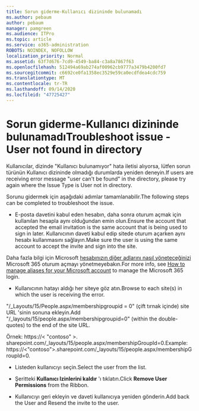 ```yaml
---
title: Sorun giderme-Kullanıcı dizininde bulunamadı
ms.author: pebaum
author: pebaum
manager: pamgreen
ms.audience: ITPro
ms.topic: article
ms.service: o365-administration
ROBOTS: NOINDEX, NOFOLLOW
localization_priority: Normal
ms.assetid: 63f7d676-7cd9-4549-ba84-c3a8a7867f63
ms.openlocfilehash: 512494a69ab274af00962cb9777a3479b4200fd7
ms.sourcegitcommit: c6692ce0fa1358ec3529e59ca0ecdfdea4cdc759
ms.translationtype: MT
ms.contentlocale: tr-TR
ms.lasthandoff: 09/14/2020
ms.locfileid: "47725427"
---
```

# <a name="troubleshoot-issue---user-not-found-in-directory"></a><span data-ttu-id="40eee-102">Sorun giderme-Kullanıcı dizininde bulunamadı</span><span class="sxs-lookup"><span data-stu-id="40eee-102">Troubleshoot issue - User not found in directory</span></span>

<span data-ttu-id="40eee-103">Kullanıcılar, dizinde "Kullanıcı bulunamıyor" hata iletisi alıyorsa, lütfen sorun türünün Kullanıcı dizininde olmadığı durumlarda yeniden deneyin.</span><span class="sxs-lookup"><span data-stu-id="40eee-103">If users are receiving error message "user can't be found" in the directory, please try again where the Issue Type is User not in directory.</span></span>

<span data-ttu-id="40eee-104">Sorunu gidermek için aşağıdaki adımlar tamamlanabilir.</span><span class="sxs-lookup"><span data-stu-id="40eee-104">The following steps can be completed to troubleshoot the issue.</span></span>

- <span data-ttu-id="40eee-105">E-posta davetini kabul eden hesabın, daha sonra oturum açmak için kullanılan hesapla aynı olduğundan emin olun.</span><span class="sxs-lookup"><span data-stu-id="40eee-105">Ensure the account that accepted the email invitation is the same account that is being used to sign in later.</span></span> <span data-ttu-id="40eee-106">Kullanıcının daveti kabul edip sitede oturum açarken aynı hesabı kullanmasını sağlayın.</span><span class="sxs-lookup"><span data-stu-id="40eee-106">Make sure the user is using the same account to accept the invite and sign into the site.</span></span> 

<span data-ttu-id="40eee-107">Daha fazla bilgi için Microsoft [hesabınızın diğer adlarını nasıl yöneteceğinizi </a> Microsoft 365 oturum açmayı yönetmeye](https://support.microsoft.com/help/12407/microsoft-account-how-to-manage-aliases)bakın.</span><span class="sxs-lookup"><span data-stu-id="40eee-107">For more info, see [How to manage aliases for your Microsoft account</a> to manage the Microsoft 365 login](https://support.microsoft.com/help/12407/microsoft-account-how-to-manage-aliases).</span></span> 

- <span data-ttu-id="40eee-108">Kullanıcının hatayı aldığı her siteye göz atın.</span><span class="sxs-lookup"><span data-stu-id="40eee-108">Browse to each site(s) in which the user is receiving the error.</span></span> 

<span data-ttu-id="40eee-109">"/_Layouts/15/People.aspx/membershipgroupid = 0" (çift tırnak içinde) site URL 'sinin sonuna ekleyin.</span><span class="sxs-lookup"><span data-stu-id="40eee-109">Add "/_layouts/15/people.aspx/membershipgroupid=0" (within the double-quotes) to the end of the site URL.</span></span> 

<span data-ttu-id="40eee-110">Örnek: https://< "contoso" >. sharepoint.com/_layouts/15/people.aspx/membershipGroupId=0.</span><span class="sxs-lookup"><span data-stu-id="40eee-110">Example: https://<"contoso">.sharepoint.com/_layouts/15/people.aspx/membershipGroupId=0.</span></span>

- <span data-ttu-id="40eee-111">Listeden kullanıcıyı seçin.</span><span class="sxs-lookup"><span data-stu-id="40eee-111">Select the user from the list.</span></span>

- <span data-ttu-id="40eee-112">Şeritteki **Kullanıcı Izinlerini kaldır** 'ı tıklatın.</span><span class="sxs-lookup"><span data-stu-id="40eee-112">Click **Remove User Permissions** from the Ribbon.</span></span> 
-  <span data-ttu-id="40eee-113">Kullanıcıyı geri ekleyin ve daveti kullanıcıya yeniden gönderin.</span><span class="sxs-lookup"><span data-stu-id="40eee-113">Add back the User and Resend the invite to the user.</span></span>

